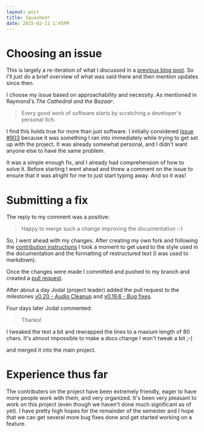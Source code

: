 ```yaml
---
layout: post
title: Squashed?
date: 2015-02-11 1:45PM
---
```


# Choosing an issue
This is largely a re-iteration of what I discussed in a [previous blog post](http://lixxia.github.io/2015/02/04/bugjuice/). So I'll just do a brief overview of what was said there and then mention updates since then. 

I choose my issue based on approachability and necessity. As mentioned in Raymond's *The Cathedral and the Bazaar*:

>Every good work of software starts by scratching a developer's personal itch.

I find this holds true for more than just software. I initially considered [Issue #903](https://github.com/mopidy/mopidy/issues/903) because it was something I ran into immediately while trying to get set up with the project. It was already somewhat personal, and I didn't want anyone else to have the same problem. 

It was a simple enough fix, and I already had comprehension of how to solve it. Before starting I went ahead and threw a comment on the issue to ensure that it was alright for me to just start typing away. And so it was!

# Submitting a fix
The reply to my comment was a positive:

>Happy to merge such a change improving the documentation :-)

So, I went ahead with my changes. After creating my own fork and following the [contribution instructions](https://docs.mopidy.com/en/latest/contributing/#making-changes) I took a moment to get used to the style used in the documentation and the formatting of restructured text (I was used to markdown). 

Once the changes were made I committed and pushed to my branch and created a [pull request](https://github.com/mopidy/mopidy/pull/959).

After about a day Jodal (project leader) added the pull request to the milestones [v0.20 - Audio Cleanup](https://github.com/mopidy/mopidy/milestones/v0.20%20-%20Audio%20cleanup%201) and [v0.19.6 - Bug fixes](https://github.com/mopidy/mopidy/milestones/v0.19.6%20-%20Bug%20fixes). 

Four days later Jodal commented:

>Thanks!
>
I tweaked the text a bit and rewrapped the lines to a maxium length of 80 chars. It's almost impossible to make a docs change I won't tweak a bit ;-)

and merged it into the main project.

# Experience thus far
The contributers on the project have been extremely friendly, eager to have more people work with them, and very organized. It's been very pleasant to work on this project (even though we haven't done much significant as of yet). I have pretty high hopes for the remainder of the semester and I hope that we can get several more bug fixes done and get started working on a feature.


